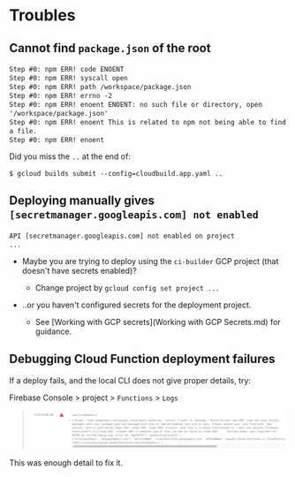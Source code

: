 # Troubles


## Cannot find `package.json` of the root

```
Step #0: npm ERR! code ENOENT
Step #0: npm ERR! syscall open
Step #0: npm ERR! path /workspace/package.json
Step #0: npm ERR! errno -2
Step #0: npm ERR! enoent ENOENT: no such file or directory, open '/workspace/package.json'
Step #0: npm ERR! enoent This is related to npm not being able to find a file.
Step #0: npm ERR! enoent 
```

Did you miss the `..` at the end of:

```
$ gcloud builds submit --config=cloudbuild.app.yaml ..
```

## Deploying manually gives `[secretmanager.googleapis.com] not enabled`

```
API [secretmanager.googleapis.com] not enabled on project 
...
```

- Maybe you are trying to deploy using the `ci-builder` GCP project (that doesn't have secrets enabled)?

   - Change project by `gcloud config set project ...`

- ..or you haven't configured secrets for the deployment project.

   - See [Working with GCP secrets](Working with GCP Secrets.md) for guidance.


## Debugging Cloud Function deployment failures

If a deploy fails, and the local CLI does not give proper details, try:

Firebase Console > project > `Functions` > `Logs`

>![](.images/firebase-console-functions-logs.png)

This was enough detail to fix it.
